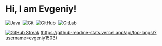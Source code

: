 # Hi, I am Evgeniy! 

![Java](https://img.shields.io/badge/JAVA-007396.svg?&style=flat&logo=java&logoColor=white)&nbsp;
![Git](https://img.shields.io/badge/GIT-%23F05033.svg?&style=flat&logo=git&logoColor=white)&nbsp;
![GitHub](https://img.shields.io/badge/GITHUB-%23121011.svg?&style=flat&logo=github&logoColor=white)&nbsp;
![GitLab](https://img.shields.io/badge/GITLAB-%23181717.svg?&style=flat&logo=gitlab&logoColor=white)&nbsp;

[![GitHub Streak](https://github-readme-streak-stats.herokuapp.com?user=evgeniy1503)](https://git.io/streak-stats) (https://github-readme-stats.vercel.app/api/top-langs/?username=evgeniy1503)
